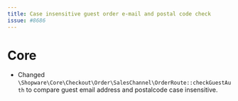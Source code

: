 ```yaml
---
title: Case insensitive guest order e-mail and postal code check
issue: #8686
---
```

# Core
* Changed `\Shopware\Core\Checkout\Order\SalesChannel\OrderRoute::checkGuestAuth` to compare guest email address and postalcode case insensitive.
